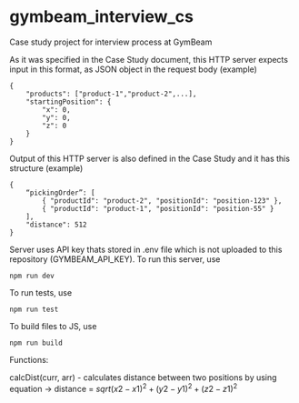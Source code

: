 # gymbeam_interview_cs
Case study project for interview process at GymBeam

As it was specified in the Case Study document, this HTTP server expects input in this format, as JSON object in the request body (example)

    {
        "products": ["product-1","product-2",...],
        "startingPosition": {
            "x": 0,
            "y": 0,
            "z": 0
        }
    }

Output of this HTTP server is also defined in the Case Study and it has this structure (example)

    { 
        “pickingOrder”: [
            { "productId": "product-2", "positionId": "position-123" }, 
            { "productId": "product-1", "positionId": "position-55" }
        ], 
        "distance": 512 
    }

Server uses API key thats stored in .env file which is not uploaded to this repository (GYMBEAM_API_KEY).
To run this server, use

    npm run dev

To run tests, use

    npm run test

To build files to JS, use

    npm run build

Functions:

calcDist(curr, arr) - calculates distance between two positions by using equation -> distance = $sqrt{(x2-x1)^2 + (y2-y1)^2 + (z2-z1)^2}$ 
